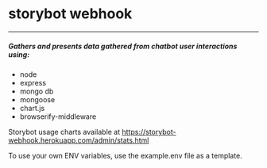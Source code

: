 # storybot webhook
***

##### Gathers and presents data gathered from chatbot user interactions using:

* node
* express
* mongo db
* mongoose
* chart.js
* browserify-middleware

Storybot usage charts available at https://storybot-webhook.herokuapp.com/admin/stats.html

To use your own ENV variables, use the example.env file as a template.
